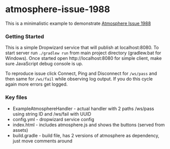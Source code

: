 # atmosphere-issue-1988

This is a minimalistic example to demonstrate [Atmosphere Issue 1988](https://github.com/Atmosphere/atmosphere/issues/1988)

### Getting Started
This is a simple Dropwizard service that will publish at localhost:8080.
To start server run `./gradlew run` from main project directory (gradlew.bat for Windows).
Once started open http://localhost:8080 for simple client, make sure JavaScript debug console is up.

To reproduce issue click Connect, Ping and Disconnect for `/ws/pass` and then same for `/ws/fail` while observing log output.
If you do this cycle again more errors get logged.

### Key files
- ExampleAtmosphereHandler - actual handler with 2 paths /ws/pass using string ID and /ws/fail with UUID
- config.yml - dropwizard service config
- index.html - includes atmosphere.js and shows the buttons (served from assets)
- build.gradle - build file, has 2 versions of atmosphere as dependency, just move comments around
